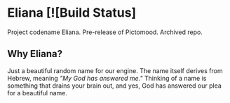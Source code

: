 # Eliana [![Build Status]

Project codename Eliana. Pre-release of Pictomood. Archived repo.

## Why Eliana?

Just a beautiful random name for our engine. The name itself derives from Hebrew, meaning *"My God has answered me."* Thinking of a name is something that drains your brain out, and yes, God has answered our plea for a beautiful name.
